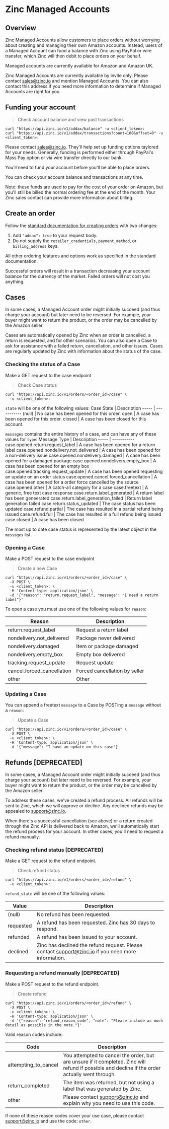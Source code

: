 # Zinc Managed Accounts

## Overview

Zinc Managed Accounts allow customers to place orders without worrying about
creating and managing their own Amazon accounts. Instead, users of a Managed Account can fund a balance
with Zinc using PayPal or wire transfer, which Zinc will then debit to place orders on your behalf.

Managed accounts are currently available for Amazon and Amazon UK.

Zinc Managed Accounts are currently available by invite only. Please contact
sales@zinc.io and mention Managed Accounts. You can also contact this address if
you need more information to determine if Managed Accounts are right for you.

## Funding your account

> Check account balance and view past transactions

```shell
curl "https://api.zinc.io/v1/addax/balance" -u <client_token>:
curl "https://api.zinc.io/v1/addax/transactions?count=100&offset=0" -u <client_token>:
```

Please contact sales@zinc.io. They'll help set up funding options taylored for
your needs. Generally, funding is performed either through PayPal's Mass Pay
option or via wire transfer directly to our bank.

You'll need to fund your account before you'll be able to place orders.

You can check your account balance and transactions at any time.

Note: these funds are used to pay for the cost of your order on Amazon, but
you'll still be billed the normal ordering fee at the end of the month. Your
Zinc sales contact can provide more information about billing.

## Create an order

Follow the [standard documentation for creating orders](#create-an-order) with two changes:

1. Add `"addax": true` to your request body.
2. Do not supply the `retailer_credentials`, `payment_method`, or `billing_address` keys.

All other ordering features and options work as specified in the standard
documentation.

Successful orders will result in a transaction decreasing your account balance
for the currency of the market. Failed orders will not cost you anything.

## Cases

In some cases, a Managed Account order might initially succeed (and thus charge
your account) but later need to be reversed. For example, your buyer might want
to return the product, or the order may be cancelled by the Amazon seller.

Cases are automatically opened by Zinc when an order is cancelled, a return is
requested, and for other scenarios. You can also open a Case to ask for
assistance with a failed return, cancellation, and other issues. Cases are
regularly updated by Zinc with information about the status of the case. 

### Checking the status of a Case

Make a GET request to the case endpoint

> Check Case status
```shell
curl "https://api.zinc.io/v1/orders/<order_id>/case" \
  -u <client_token>:
```

`state` will be one of the following values:
Case State | Description
----- | -----------
(null) | No case has been opened for this order.
open | A case has been opened for this order.
closed | A case has been closed for this account.

`messages` contains the entire history of a case, and can have any of these values for `type`:
Message Type | Description
----- | -----------
case.opened.return.request_label | A case has been opened for a return label
case.opened.nondelivery.not_delivered | A case has been opened for a non-delivery issue
case.opened.nondelivery.damaged | A case has been opened for a damaged package
case.opened.nondelivery.empty_box | A case has been opened for an empty box
case.opened.tracking.request_update | A case has been opened requesting an update on an order status
case.opened.cancel.forced_cancellation | A case has been opened for a order force cancelled by the source
case.opened.other | A catch-all category for a case
case.freetext | A generic, free text case response
case.return.label_generated | A return label has been geneerated
case.return.label_generation_failed | Return label generation failed
case.return.status_updated | The case status has been updated
case.refund.partial | The case has resulted in a partial refund being issued
case.refund.full | The case has resulted in a full refund being issued
case.closed | A case has been closed

The most up to date case status is represented by the latest object in the `messages` list.

### Opening a Case

Make a POST request to the case endpoint

> Create a new Case
```shell
curl "https://api.zinc.io/v1/orders/<order_id>/case" \
  -X POST \
  -u <client_token>: \
  -H 'Content-type: application/json' \
  -d '{"reason": "return.request_label", "message": "I need a return label"}'
```

To open a case you must use one of the following values for `reason`:

Reason | Description
----- | -----------
return.request_label | Request a return label
nondelivery.not_delivered | Package never delivered
nondelivery.damaged | Item or package damaged
nondelivery.empty_box | Empty box delivered
tracking.request_update | Request update
cancel.forced_cancellation | Forced cancellation by seller
other | Other

### Updating a Case

You can append a freetext `message` to a Case by POSTing a `message` without a `reason`:

> Update a Case
```shell
curl "https://api.zinc.io/v1/orders/<order_id>/case" \
  -X POST \
  -u <client_token>: \
  -H 'Content-type: application/json' \
  -d '{"message": "I have an update on this case"}'
```

## Refunds [DEPRECATED]

In some cases, a Managed Account order might initially succeed (and thus charge
your account) but later need to be reversed. For example, your buyer might want
to return the product, or the order may be cancelled by the Amazon seller.

To address these cases, we've created a refund process. All refunds will be sent
to Zinc, which we will approve or decline. Any
declined refunds may be appealed to support@zinc.io.

When there's a successful cancellation (see above) or a return created through
the Zinc API is delivered back to Amazon, we'll automatically start the refund
process for your account. In other cases, you'll need to request a refund
manually.

### Checking refund status [DEPRECATED]

Make a GET request to the refund endpoint.

> Check refund status

```shell
curl "https://api.zinc.io/v1/orders/<order_id>/refund" \
  -u <client_token>:
```

`refund_state` will be one of the following values:

Value | Description
----- | -----------
(null) | No refund has been requested.
requested | A refund has been requested. Zinc has 30 days to respond.
refunded | A refund has been issued to your account.
declined | Zinc has declined the refund request. Please contact support@zinc.io if you need more information.

### Requesting a refund manually [DEPRECATED]

Make a POST request to the refund endpoint.

> Create refund

```shell
curl "https://api.zinc.io/v1/orders/<order_id>/refund" \
  -X POST \
  -u <client_token>: \
  -H 'Content-type: application/json' \
  -d '{"reason": "refund_reason_code", "note": "Please include as much detail as possible in the note."}'
```

Valid reason codes include:

Code | Description
---- | -----------
attempting_to_cancel | You attempted to cancel the order, but are unsure if it completed. Zinc will refund if possible and decline if the order actually went through.
return_completed | The item was returned, but not using a label that was generated by Zinc.
other | Please contact support@zinc.io and explain why you need to use this code.

If none of these reason codes cover your use case, please contact
support@zinc.io and use the code: `other`.
